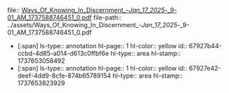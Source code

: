 file:: [Ways_Of_Knowing_In_Discernment_-_Jan_17_2025_-_9-01_AM_1737588746451_0.pdf](../assets/Ways_Of_Knowing_In_Discernment_-_Jan_17_2025_-_9-01_AM_1737588746451_0.pdf)
file-path:: ../assets/Ways_Of_Knowing_In_Discernment_-_Jan_17_2025_-_9-01_AM_1737588746451_0.pdf

- [:span]
  ls-type:: annotation
  hl-page:: 1
  hl-color:: yellow
  id:: 67927b44-ccbd-4d85-a014-d613c0ffbf6e
  hl-type:: area
  hl-stamp:: 1737653058492
- [:span]
  ls-type:: annotation
  hl-page:: 1
  hl-color:: yellow
  id:: 67927e42-deef-4dd9-8cfe-874b65789154
  hl-type:: area
  hl-stamp:: 1737653823929